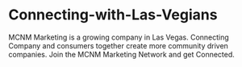 Connecting-with-Las-Vegians
===========================

MCNM Marketing is a growing company in Las Vegas. Connecting Company and consumers together create more community driven companies. Join the MCNM Marketing Network and get Connected.